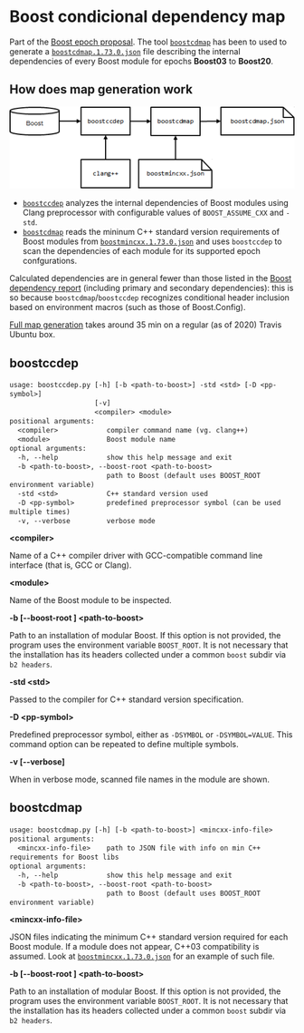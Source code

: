 # Boost condicional dependency map

Part of the [Boost epoch proposal](https://github.com/joaquintides/boost_epoch/).
The tool [`boostcdmap`](#boostcdmap) has been to used to generate a [`boostcdmap.1.73.0.json`](boostcdmap.1.73.0.json)
file describing the internal dependencies of every Boost module for epochs **Boost03** to
**Boost20**.

## How does map generation work

![diagram](diagram.png)

* [`boostccdep`](#boostccdep) analyzes the internal dependencies of Boost modules
using Clang preprocessor with configurable values of `BOOST_ASSUME_CXX` and `-std`.
* [`boostcdmap`](#boostcdmap) reads the mininum C++ standard version requirements
of Boost modules from [`boostmincxx.1.73.0.json`](boostmincxx.1.73.0.json) and uses
`boostccdep` to scan the dependencies of each module for its supported epoch
confgurations.

Calculated dependencies are in general fewer than those listed in the
[Boost dependency report](https://pdimov.github.io/boostdep-report/) (including
primary and secondary dependencies): this is so because `boostcdmap`/`boostccdep`
recognizes conditional header inclusion based on environment macros (such as
those of Boost.Config).

[Full map generation](.travis.yml) takes around 35 min on a regular (as of 2020) Travis Ubuntu box.

## boostccdep
```
usage: boostccdep.py [-h] [-b <path-to-boost>] -std <std> [-D <pp-symbol>]
                     [-v]
                     <compiler> <module>
positional arguments:
  <compiler>            compiler command name (vg. clang++)
  <module>              Boost module name
optional arguments:
  -h, --help            show this help message and exit
  -b <path-to-boost>, --boost-root <path-to-boost>
                        path to Boost (default uses BOOST_ROOT environment variable)
  -std <std>            C++ standard version used
  -D <pp-symbol>        predefined preprocessor symbol (can be used multiple times)
  -v, --verbose         verbose mode
```
**&lt;compiler&gt;**

Name of a C++ compiler driver with GCC-compatible command line interface
(that is, GCC or Clang).

**&lt;module&gt;**

Name of the Boost module to be inspected.

**-b \[--boost-root \] &lt;path-to-boost&gt;**

Path to an installation of modular Boost. If this option is not provided, the program
uses the environment variable `BOOST_ROOT`. It is not necessary that the installation
has its headers collected under a common `boost` subdir via `b2 headers`. 

**-std &lt;std&gt;**

Passed to the compiler for C++ standard version specification.

**-D &lt;pp-symbol&gt;**

Predefined preprocessor symbol, either as  `-DSYMBOL` or `-DSYMBOL=VALUE`.
This command option can be repeated to define multiple symbols.

**-v \[--verbose\]**

When in verbose mode, scanned file names in the module are shown. 

## boostcdmap
```
usage: boostcdmap.py [-h] [-b <path-to-boost>] <mincxx-info-file>
positional arguments:
  <mincxx-info-file>    path to JSON file with info on min C++ requirements for Boost libs
optional arguments:
  -h, --help            show this help message and exit
  -b <path-to-boost>, --boost-root <path-to-boost>
                        path to Boost (default uses BOOST_ROOT environment variable)
```
**&lt;mincxx-info-file&gt;**

JSON files indicating the minimum C++ standard version required for each Boost module.
If a module does not appear, C++03 compatibility is assumed. Look at
[`boostmincxx.1.73.0.json`](boostmincxx.1.73.0.json) for an example of such file.

**-b \[--boost-root \] &lt;path-to-boost&gt;**

Path to an installation of modular Boost. If this option is not provided, the program
uses the environment variable `BOOST_ROOT`. It is not necessary that the installation
has its headers collected under a common `boost` subdir via `b2 headers`. 
